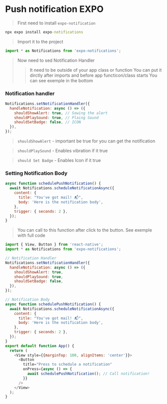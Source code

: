 # Push notification EXPO
> First need to install ```expo-notification```
```cmd
npx expo install expo-notifications
```
> Import it to the project
```js
import * as Notifications from 'expo-notifications'; 
```
> Now need to sed Notification Handler 
>> It need to be outside of your app class or function
>> You can put it dirctly after imports and before app functicon/class starts You can see exemple in the bottom
### Notification handler
```js
Notifications.setNotificationHandler({
  handleNotification: async () => ({
    shouldShowAlert: true, // Sowing the alert
    shouldPlaySound: true, // Plaing Sound
    shouldSetBadge: false, // ICON
  }),
});
```
> ```shouldShowAlert``` - important be true for you can get the notification

> ```shouldPlaySound``` - Enables vibration if it true

> ```should Set Badge``` - Enables Icon if it true

### Setting Notification Body
```js
async function schedulePushNotification() {
  await Notifications.scheduleNotificationAsync({
    content: {
      title: "You've got mail! 📬",
      body: 'Here is the notification body',
    },
    trigger: { seconds: 2 },
  });
}
```
> You can call to this function after click to the button. See exemple with full code
```js
import { View, Button } from 'react-native';
import * as Notifications from 'expo-notifications';

// Notification Handler
Notifications.setNotificationHandler({
  handleNotification: async () => ({
    shouldShowAlert: true,
    shouldPlaySound: true,
    shouldSetBadge: false,
  }),
});

// Notification Body
async function schedulePushNotification() {
  await Notifications.scheduleNotificationAsync({
    content: {
      title: "You've got mail! 📬",
      body: 'Here is the notification body',
    },
    trigger: { seconds: 2 },
  });
}
export default function App() {
  return (
    <View style={{marginTop: 100, alignItems: 'center'}}>
      <Button
        title="Press to schedule a notification"
        onPress={async () => {
          await schedulePushNotification(); // Call notification!
        }}
      />
    </View>
  );
}
```